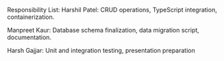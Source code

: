 Responsibility List:
Harshil Patel: CRUD operations, TypeScript integration, containerization.

Manpreet Kaur: Database schema finalization, data migration script, documentation.

Harsh Gajjar: Unit and integration testing, presentation preparation
